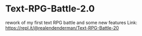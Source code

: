 # Text-RPG-Battle-2.0
rework of my first text RPG battle and some new features
Link: https://repl.it/@realendenderman/Text-RPG-Battle-20
